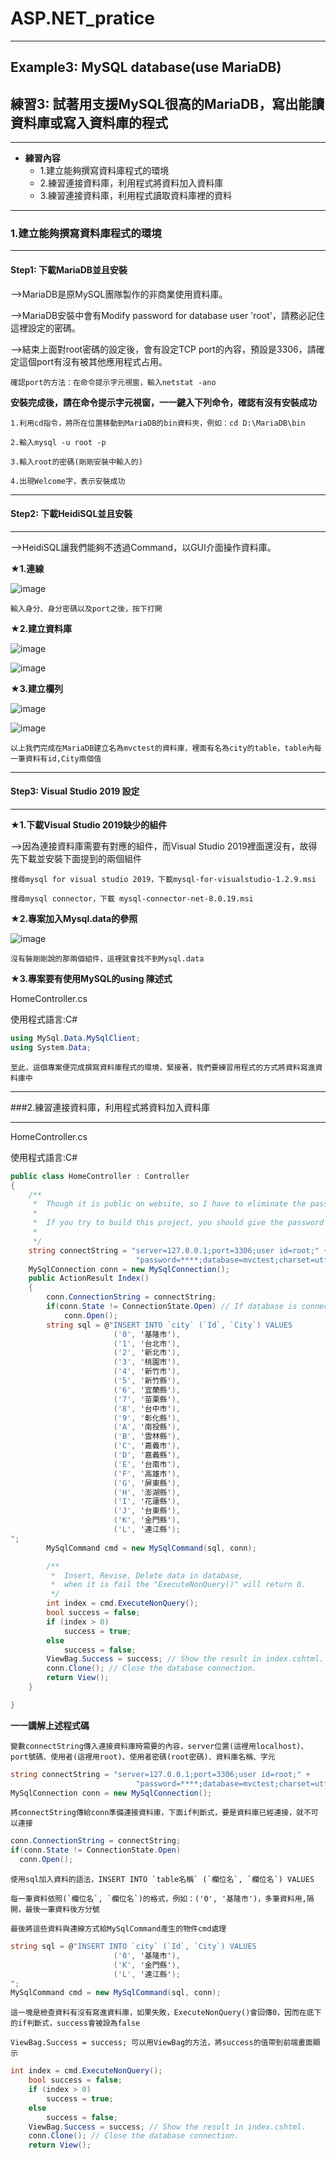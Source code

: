 # ASP.NET_pratice

***
## Example3: MySQL database(use MariaDB)
## 練習3: 試著用支援MySQL很高的MariaDB，寫出能讀資料庫或寫入資料庫的程式
***

* **練習內容**
  * 1.建立能夠撰寫資料庫程式的環境
  * 2.練習連接資料庫，利用程式將資料加入資料庫
  * 3.練習連接資料庫，利用程式讀取資料庫裡的資料


***
### 1.建立能夠撰寫資料庫程式的環境
***

#### Step1: 下載MariaDB並且安裝

-->MariaDB是原MySQL團隊製作的非商業使用資料庫。

-->MariaDB安裝中會有Modify password for database user 'root'，請務必記住這裡設定的密碼。

-->結束上面對root密碼的設定後，會有設定TCP port的內容，預設是3306，請確定這個port有沒有被其他應用程式占用。

``確認port的方法：在命令提示字元視窗，輸入netstat -ano``

**安裝完成後，請在命令提示字元視窗，一一鍵入下列命令，確認有沒有安裝成功**

``1.利用cd指令，將所在位置移動到MariaDB的bin資料夾，例如：cd D:\MariaDB\bin``

``2.輸入mysql -u root -p``

``3.輸入root的密碼(剛剛安裝中輸入的)``

``4.出現Welcome字，表示安裝成功``

***
#### Step2: 下載HeidiSQL並且安裝
***

-->HeidiSQL讓我們能夠不透過Command，以GUI介面操作資料庫。

**★1.連線**

![image](https://github.com/JohnnyOfSnow/ASP.NET_pratice/blob/master/Example3_MySql/image/HeidiSQL_1.jpg)

``輸入身分、身分密碼以及port之後，按下打開``

**★2.建立資料庫**

![image](https://github.com/JohnnyOfSnow/ASP.NET_pratice/blob/master/Example3_MySql/image/HeidiSQL_2.jpg)

![image](https://github.com/JohnnyOfSnow/ASP.NET_pratice/blob/master/Example3_MySql/image/HeidiSQL_3.jpg)

**★3.建立欄列**

![image](https://github.com/JohnnyOfSnow/ASP.NET_pratice/blob/master/Example3_MySql/image/HeidiSQL_4.jpg)

![image](https://github.com/JohnnyOfSnow/ASP.NET_pratice/blob/master/Example3_MySql/image/HeidiSQL_5.jpg)

``以上我們完成在MariaDB建立名為mvctest的資料庫，裡面有名為city的table，table內每一筆資料有id,City兩個值``

***
#### Step3: Visual Studio 2019 設定
***

**★1.下載Visual Studio 2019缺少的組件**

-->因為連接資料庫需要有對應的組件，而Visual Studio 2019裡面還沒有，故得先下載並安裝下面提到的兩個組件

``搜尋mysql for visual studio 2019，下載mysql-for-visualstudio-1.2.9.msi``

``搜尋mysql connector，下載 mysql-connector-net-8.0.19.msi``

**★2.專案加入Mysql.data的參照**

![image](https://github.com/JohnnyOfSnow/ASP.NET_pratice/blob/master/Example3_MySql/image/VS2019SQL.jpg)

``沒有裝剛剛說的那兩個組件，這裡就會找不到Mysql.data``

**★3.專案要有使用MySQL的using 陳述式**

HomeController.cs

使用程式語言:C#

```C#
using MySql.Data.MySqlClient; 
using System.Data;
```

``至此，這個專案便完成撰寫資料庫程式的環境，緊接著，我們要練習用程式的方式將資料寫進資料庫中``

***
###2.練習連接資料庫，利用程式將資料加入資料庫
*** 

HomeController.cs

使用程式語言:C#

```C#
public class HomeController : Controller
{
    /**
     *  Though it is public on website, so I have to eliminate the password.
     *  
     *  If you try to build this project, you should give the password value that you set in database. 
     * 
     */
    string connectString = "server=127.0.0.1;port=3306;user id=root;" +
                            "password=****;database=mvctest;charset=utf8;";
    MySqlConnection conn = new MySqlConnection();
    public ActionResult Index()
    {
        conn.ConnectionString = connectString;
        if(conn.State != ConnectionState.Open) // If database is connecting, you shouldn't connect it.
            conn.Open();
        string sql = @"INSERT INTO `city` (`Id`, `City`) VALUES
                       ('0', '基隆市'),
                       ('1', '台北市'),
                       ('2', '新北市'),
                       ('3', '桃園市'),
                       ('4', '新竹市'),
                       ('5', '新竹縣'),
                       ('6', '宜蘭縣'),
                       ('7', '苗栗縣'),
                       ('8', '台中市'),
                       ('9', '彰化縣'),
                       ('A', '南投縣'),
                       ('B', '雲林縣'),
                       ('C', '嘉義市'),
                       ('D', '嘉義縣'),
                       ('E', '台南市'),
                       ('F', '高雄市'),
                       ('G', '屏東縣'),
                       ('H', '澎湖縣'),
                       ('I', '花蓮縣'),
                       ('J', '台東縣'),
                       ('K', '金門縣'),
                       ('L', '連江縣');
";
        MySqlCommand cmd = new MySqlCommand(sql, conn);

        /**
         *  Insert, Revise, Delete data in database,
         *  when it is fail the "ExecuteNonQuery()" will return 0.
         */
        int index = cmd.ExecuteNonQuery();  
        bool success = false;
        if (index > 0)
            success = true;
        else
            success = false;
        ViewBag.Success = success; // Show the result in index.cshtml.
        conn.Clone(); // Close the database connection.
        return View();
    }

}
```

**一一講解上述程式碼**

``變數connectString傳入連接資料庫時需要的內容，server位置(這裡用localhost)、port號碼、使用者(這裡用root)、使用者密碼(root密碼)、資料庫名稱、字元``

```C#
string connectString = "server=127.0.0.1;port=3306;user id=root;" +
                            "password=****;database=mvctest;charset=utf8;";
MySqlConnection conn = new MySqlConnection();
```

``將connectString傳給conn準備連接資料庫，下面if判斷式，要是資料庫已經連接，就不可以連接``

```C#
conn.ConnectionString = connectString;
if(conn.State != ConnectionState.Open) 
  conn.Open();
```

``使用sql加入資料的語法，INSERT INTO `table名稱` (`欄位名`, `欄位名`) VALUES``

``每一筆資料依照(`欄位名`, `欄位名`)的格式，例如：('0', '基隆市')，多筆資料用,隔開，最後一筆資料後方分號``

``最後將這些資料與連線方式給MySqlCommand產生的物件cmd處理``

```C#
string sql = @"INSERT INTO `city` (`Id`, `City`) VALUES
                       ('0', '基隆市'),
                       ('K', '金門縣'),
                       ('L', '連江縣');
";
MySqlCommand cmd = new MySqlCommand(sql, conn);
```

``這一塊是檢查資料有沒有寫進資料庫，如果失敗，ExecuteNonQuery()會回傳0，因而在底下的if判斷式，success會被設為false``

``ViewBag.Success = success; 可以用ViewBag的方法，將success的值帶到前端畫面顯示``

```C#
int index = cmd.ExecuteNonQuery();  
    bool success = false;
    if (index > 0)
        success = true;
    else
        success = false;
    ViewBag.Success = success; // Show the result in index.cshtml.
    conn.Clone(); // Close the database connection.
    return View();

```
